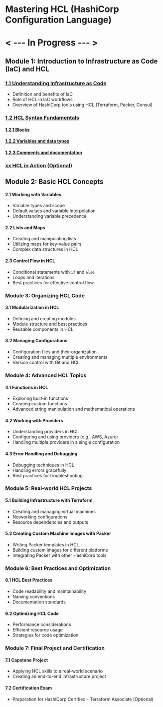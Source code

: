 # Mastering HCL (HashiCorp Configuration Language)

# < --- In Progress --- >

## Module 1: Introduction to Infrastructure as Code (IaC) and HCL

### [1.1 Understanding Infrastructure as Code](./Module-01/1.1-Understaning-IaC.md)

- Definition and benefits of IaC
- Role of HCL in IaC workflows
- Overview of HashiCorp tools using HCL (Terraform, Packer, Consul)

### [1.2 HCL Syntax Fundamentals](./Module-01/1.2-HCL-Syntax.md)

#### [1.2.1 Blocks](./Module-01/1.2.1-Blocks.md)

#### [1.2.2 Variables and data types](./Module-01/1.2.2-Variables-data-types.md)

#### [1.2.3 Comments and documentation](./Module-01/1.2.3-Comments-documentation.md)

### [xx HCL in Action (Optional)](./Module-01/xx-HCL-Action.md)

## Module 2: Basic HCL Concepts

#### 2.1 Working with Variables

- Variable types and scope
- Default values and variable interpolation
- Understanding variable precedence

#### 2.2 Lists and Maps

- Creating and manipulating lists
- Utilizing maps for key-value pairs
- Complex data structures in HCL

#### 2.3 Control Flow in HCL

- Conditional statements with `if` and `else`
- Loops and iterations
- Best practices for effective control flow

### Module 3: Organizing HCL Code

#### 3.1 Modularization in HCL

- Defining and creating modules
- Module structure and best practices
- Reusable components in HCL

#### 3.2 Managing Configurations

- Configuration files and their organization
- Creating and managing multiple environments
- Version control with Git and HCL

### Module 4: Advanced HCL Topics

#### 4.1 Functions in HCL

- Exploring built-in functions
- Creating custom functions
- Advanced string manipulation and mathematical operations

#### 4.2 Working with Providers

- Understanding providers in HCL
- Configuring and using providers (e.g., AWS, Azure)
- Handling multiple providers in a single configuration

#### 4.3 Error Handling and Debugging

- Debugging techniques in HCL
- Handling errors gracefully
- Best practices for troubleshooting

### Module 5: Real-world HCL Projects

#### 5.1 Building Infrastructure with Terraform

- Creating and managing virtual machines
- Networking configurations
- Resource dependencies and outputs

#### 5.2 Creating Custom Machine Images with Packer

- Writing Packer templates in HCL
- Building custom images for different platforms
- Integrating Packer with other HashiCorp tools

### Module 6: Best Practices and Optimization

#### 6.1 HCL Best Practices

- Code readability and maintainability
- Naming conventions
- Documentation standards

#### 6.2 Optimizing HCL Code

- Performance considerations
- Efficient resource usage
- Strategies for code optimization

### Module 7: Final Project and Certification

#### 7.1 Capstone Project

- Applying HCL skills to a real-world scenario
- Creating an end-to-end infrastructure project

#### 7.2 Certification Exam

- Preparation for HashiCorp Certified - Terraform Associate (Optional)
